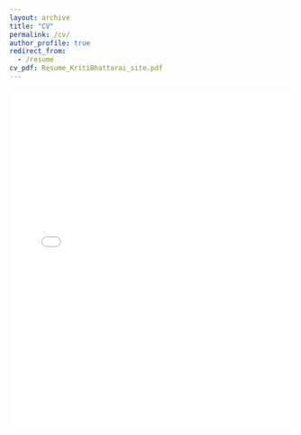 ```yaml
---
layout: archive
title: "CV"
permalink: /cv/
author_profile: true
redirect_from:
  - /resume
cv_pdf: Resume_KritiBhattarai_site.pdf
---
```


<embed src="{{ page.cv_pdf }}" type="application/pdf" width="100%" height="600px" />
